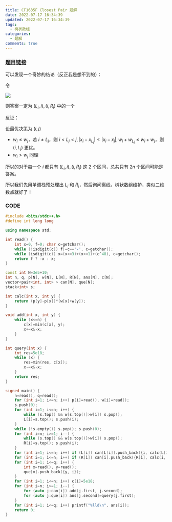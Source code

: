```yaml
---
title: CF1635F Closest Pair 题解
date: 2022-07-17 16:34:39
updated: 2022-07-17 16:34:39
tags:
  - 树状数组
categories:
  - 题解
comments: true
---
```

### [题目链接](https://www.luogu.com.cn/problem/CF1635F)

可以发现一个奇妙的结论（反正我是想不到的）：

令

![](/images/uploads/1.png)

则答案一定为 $(L_i,i),(i,R_i)$ 中的一个

 反证：

设最优决策为 $(i, j)$

- $w_i\le w_j$，若 $i\ne L_j$，则 $i<L_j<j,|x_i-x_{L_j}|<|x_i-x_j|,w_i+w_{L_j}\le w_i+w_j$，则 $(i,L_j)$ 更优。
- $w_i>w_j$ 同理

所以的对于每一个 $i$ 都只有 $(L_i,i),(i,R_i)$ 这 $2$ 个区间，总共只有 $2n$ 个区间可能是答案。

所以我们先用单调栈预处理出 $L_i$ 和 $R_i$，然后询问离线，树状数组维护，类似二维数点就好了！

### CODE

```cpp
#include <bits/stdc++.h>
#define int long long

using namespace std;

int read() {
	int x=0, f=0; char c=getchar();
	while (!isdigit(c)) f|=c=='-', c=getchar();
	while (isdigit(c)) x=(x<<3)+(x<<1)+(c^48), c=getchar();
	return f ? -x : x;
}

const int N=3e5+10;
int n, q, p[N], w[N], L[N], R[N], ans[N], c[N];
vector<pair<int, int> > can[N], que[N];
stack<int> s;

int calc(int x, int y) {
	return (p[y]-p[x])*(w[x]+w[y]);
}

void add(int x, int y) {
	while (x<=n) {
		c[x]=min(c[x], y);
		x+=x&-x;
	}
}

int query(int x) {
	int res=5e18;
	while (x) {
		res=min(res, c[x]);
		x-=x&-x;
	}
	return res;
}

signed main() {
	n=read(), q=read();
	for (int i=1; i<=n; i++) p[i]=read(), w[i]=read();
	s.push(0);
	for (int i=1; i<=n; i++) {
		while (s.top() && w[s.top()]>w[i]) s.pop();
		L[i]=s.top(); s.push(i);
	}
	while (!s.empty()) s.pop(); s.push(0);
	for (int i=n; i>=1; i--) {
		while (s.top() && w[s.top()]>w[i]) s.pop();
		R[i]=s.top(); s.push(i);
	}
	for (int i=1; i<=n; i++) if (L[i]) can[L[i]].push_back({i, calc(L[i], i)});
	for (int i=1; i<=n; i++) if (R[i]) can[i].push_back({R[i], calc(i, R[i])});
	for (int i=1; i<=q; i++) {
		int x=read(), y=read();
		que[x].push_back({y, i});
	}
	for (int i=1; i<=n; i++) c[i]=5e18;
	for (int i=n; i>=1; i--) {
		for (auto j:can[i]) add(j.first, j.second);
		for (auto j:que[i]) ans[j.second]=query(j.first);
	}
	for (int i=1; i<=q; i++) printf("%lld\n", ans[i]);
	return 0;
}
```